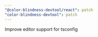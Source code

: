 ```yaml
---
"@color-blindness-devtool/react": patch
"color-blindness-devtool": patch
---
```


Improve editor support for tsconfig
